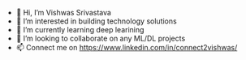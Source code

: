- 👋 Hi, I’m Vishwas Srivastava
- 👀 I’m interested in building technology solutions
- 🌱 I’m currently learning deep learining
- 💞️ I’m looking to collaborate on any ML/DL projects
- 📫 Connect me on https://www.linkedin.com/in/connect2vishwas/

<!---
Vishwas-CSE/Vishwas-CSE is a ✨ special ✨ repository because its `README.md` (this file) appears on your GitHub profile.
You can click the Preview link to take a look at your changes.
--->
